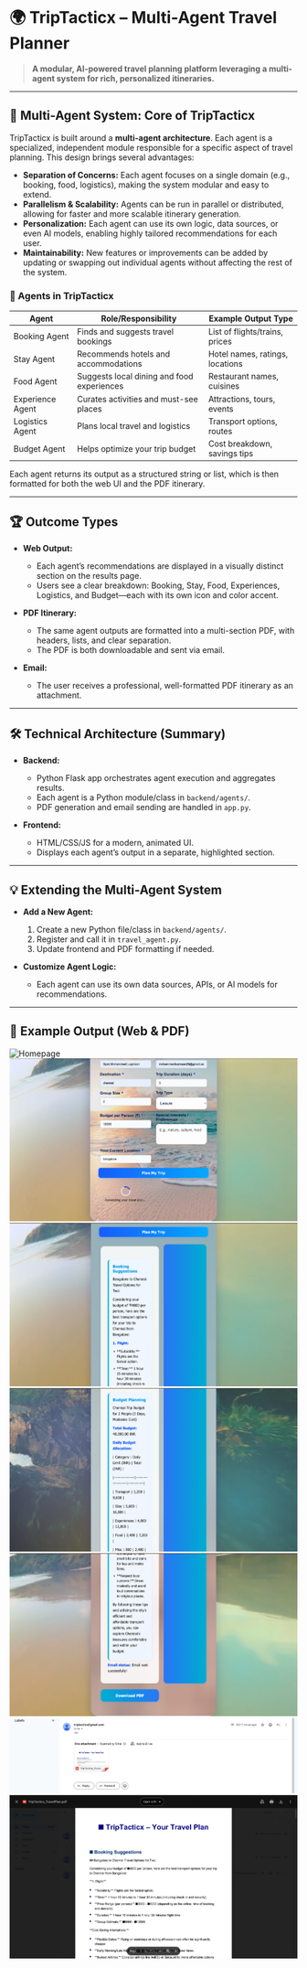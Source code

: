# 🌍 TripTacticx – Multi-Agent Travel Planner

> **A modular, AI-powered travel planning platform leveraging a multi-agent system for rich, personalized itineraries.**

---

## 🧠 Multi-Agent System: Core of TripTacticx

TripTacticx is built around a **multi-agent architecture**. Each agent is a specialized, independent module responsible for a specific aspect of travel planning. This design brings several advantages:

- **Separation of Concerns:** Each agent focuses on a single domain (e.g., booking, food, logistics), making the system modular and easy to extend.
- **Parallelism & Scalability:** Agents can be run in parallel or distributed, allowing for faster and more scalable itinerary generation.
- **Personalization:** Each agent can use its own logic, data sources, or even AI models, enabling highly tailored recommendations for each user.
- **Maintainability:** New features or improvements can be added by updating or swapping out individual agents without affecting the rest of the system.

### 🧩 Agents in TripTacticx

| Agent                | Role/Responsibility                        | Example Output Type                |
|----------------------|--------------------------------------------|------------------------------------|
| Booking Agent        | Finds and suggests travel bookings         | List of flights/trains, prices     |
| Stay Agent           | Recommends hotels and accommodations       | Hotel names, ratings, locations    |
| Food Agent           | Suggests local dining and food experiences | Restaurant names, cuisines         |
| Experience Agent     | Curates activities and must-see places     | Attractions, tours, events         |
| Logistics Agent      | Plans local travel and logistics           | Transport options, routes          |
| Budget Agent         | Helps optimize your trip budget            | Cost breakdown, savings tips       |

Each agent returns its output as a structured string or list, which is then formatted for both the web UI and the PDF itinerary.

---

## 🏆 Outcome Types

- **Web Output:**  
  - Each agent’s recommendations are displayed in a visually distinct section on the results page.
  - Users see a clear breakdown: Booking, Stay, Food, Experiences, Logistics, and Budget—each with its own icon and color accent.

- **PDF Itinerary:**  
  - The same agent outputs are formatted into a multi-section PDF, with headers, lists, and clear separation.
  - The PDF is both downloadable and sent via email.

- **Email:**  
  - The user receives a professional, well-formatted PDF itinerary as an attachment.

---

## 🛠️ Technical Architecture (Summary)

- **Backend:**  
  - Python Flask app orchestrates agent execution and aggregates results.
  - Each agent is a Python module/class in `backend/agents/`.
  - PDF generation and email sending are handled in `app.py`.

- **Frontend:**  
  - HTML/CSS/JS for a modern, animated UI.
  - Displays each agent’s output in a separate, highlighted section.

---

## 💡 Extending the Multi-Agent System

- **Add a New Agent:**  
  1. Create a new Python file/class in `backend/agents/`.
  2. Register and call it in `travel_agent.py`.
  3. Update frontend and PDF formatting if needed.

- **Customize Agent Logic:**  
  - Each agent can use its own data sources, APIs, or AI models for recommendations.

---

## 📄 Example Output (Web & PDF)

![Homepage](pictures/home1.png)
![Homepage](pictures/home2.png)
![Output](pictures/op1.png)
![Output](pictures/op2.png)
![Output](pictures/op3.png)
![Output](pictures/mail1.png)
![Output](pictures/mail2.png)

